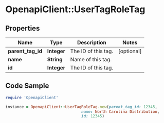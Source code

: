 # OpenapiClient::UserTagRoleTag

## Properties
Name | Type | Description | Notes
------------ | ------------- | ------------- | -------------
**parent_tag_id** | **Integer** | The ID of this tag. | [optional] 
**name** | **String** | Name of this tag. | 
**id** | **Integer** | The ID of this tag. | 

## Code Sample

```ruby
require 'OpenapiClient'

instance = OpenapiClient::UserTagRoleTag.new(parent_tag_id: 12345,
                                 name: North Carolina Distribution,
                                 id: 12345)
```


